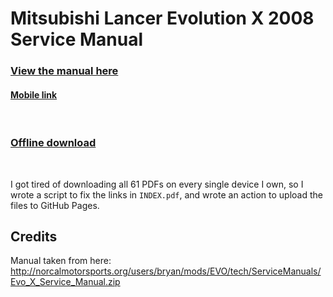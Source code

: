 # Mitsubishi Lancer Evolution X 2008 Service Manual

### [View the manual here](https://colecrouter.github.io/evo-manual-fix/)

#### [Mobile link](https://colecrouter.github.io/evo-manual-fix/google/)

<br />

### [Offline download](https://github.com/colecrouter/evo-manual-fix/releases/download/offline/PDFs.zip)

<br />

I got tired of downloading all 61 PDFs on every single device I own, so I wrote a script to fix the links in `INDEX.pdf`, and wrote an action to upload the files to GitHub Pages.

## Credits

Manual taken from here: http://norcalmotorsports.org/users/bryan/mods/EVO/tech/ServiceManuals/Evo_X_Service_Manual.zip
